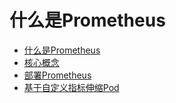 # 什么是Prometheus

* [什么是Prometheus](/uk8s/monitor/prometheus/intro)
* [核心概念](/uk8s/monitor/prometheus/concept)
* [部署Prometheus](/uk8s/monitor/prometheus/installprometheus)
* [基于自定义指标伸缩Pod](/uk8s/monitor/prometheus/autoscale_on_custom_metrics.md)
